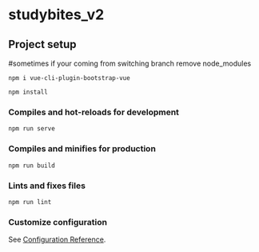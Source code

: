 # studybites_v2

## Project setup
#sometimes if your coming from switching branch remove node_modules
```
npm i vue-cli-plugin-bootstrap-vue
```
```
npm install
```

### Compiles and hot-reloads for development
```
npm run serve
```

### Compiles and minifies for production
```
npm run build
```

### Lints and fixes files
```
npm run lint
```

### Customize configuration
See [Configuration Reference](https://cli.vuejs.org/config/).
